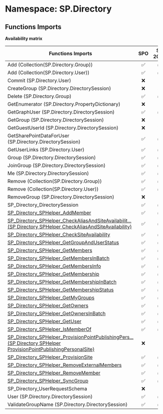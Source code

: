 # Namespace: SP.Directory

## Functions Imports

**Availability matrix**

Functions Imports | SPO | SP 2019 | SP 2016 | SP 2013
----------|:---:|:-------:|:-------:|:-------
Add (Collection(SP.Directory.Group)) | ✅ | ✅ | ✅ | ❌
Add (Collection(SP.Directory.User)) | ✅ | ✅ | ✅ | ❌
Commit (SP.Directory.User) | ❌ | ❌ | ✅ | ❌
CreateGroup (SP.Directory.DirectorySession) | ❌ | ❌ | ✅ | ❌
Delete (SP.Directory.Group) | ✅ | ✅ | ❌ | ❌
GetEnumerator (SP.Directory.PropertyDictionary) | ❌ | ❌ | ✅ | ❌
GetGraphUser (SP.Directory.DirectorySession) | ✅ | ✅ | ✅ | ❌
GetGroup (SP.Directory.DirectorySession) | ❌ | ❌ | ✅ | ❌
GetGuestUserId (SP.Directory.DirectorySession) | ❌ | ❌ | ✅ | ❌
GetSharePointDataForUser (SP.Directory.DirectorySession) | ✅ | ✅ | ✅ | ❌
GetUserLinks (SP.Directory.User) | ✅ | ✅ | ❌ | ❌
Group (SP.Directory.DirectorySession) | ✅ | ✅ | ✅ | ❌
JoinGroup (SP.Directory.DirectorySession) | ✅ | ✅ | ❌ | ❌
Me (SP.Directory.DirectorySession) | ✅ | ✅ | ❌ | ❌
Remove (Collection(SP.Directory.Group)) | ✅ | ✅ | ✅ | ❌
Remove (Collection(SP.Directory.User)) | ✅ | ✅ | ✅ | ❌
RemoveGroup (SP.Directory.DirectorySession) | ❌ | ❌ | ✅ | ❌
SP_Directory_DirectorySession | ✅ | ✅ | ✅ | ❌
[SP_Directory_SPHelper_AddMember](./Functions/SP_Directory_SPHelper_AddMember.md) | ✅ | ✅ | ✅ | ❌
[<span title="SP_Directory_SPHelper_CheckAliasAndSiteAvailability">SP_Directory_SPHelper_CheckAliasAndSiteAvailabilit...</span> (SP Directory SPHelper CheckAliasAndSiteAvailability)](./Functions/SP_Directory_SPHelper_CheckAliasAndSiteAvailability.md) | ✅ | ✅ | ✅ | ❌
[SP_Directory_SPHelper_CheckSiteAvailability](./Functions/SP_Directory_SPHelper_CheckSiteAvailability.md) | ✅ | ✅ | ✅ | ❌
[SP_Directory_SPHelper_GetGroupAndUserStatus](./Functions/SP_Directory_SPHelper_GetGroupAndUserStatus.md) | ✅ | ✅ | ✅ | ❌
[SP_Directory_SPHelper_GetMembers](./Functions/SP_Directory_SPHelper_GetMembers.md) | ✅ | ✅ | ✅ | ❌
[SP_Directory_SPHelper_GetMembersInBatch](./Functions/SP_Directory_SPHelper_GetMembersInBatch.md) | ✅ | ✅ | ✅ | ❌
[SP_Directory_SPHelper_GetMembersInfo](./Functions/SP_Directory_SPHelper_GetMembersInfo.md) | ✅ | ✅ | ✅ | ❌
[SP_Directory_SPHelper_GetMembership](./Functions/SP_Directory_SPHelper_GetMembership.md) | ✅ | ✅ | ✅ | ❌
[SP_Directory_SPHelper_GetMembershipInBatch](./Functions/SP_Directory_SPHelper_GetMembershipInBatch.md) | ✅ | ✅ | ✅ | ❌
[SP_Directory_SPHelper_GetMembershipStatus](./Functions/SP_Directory_SPHelper_GetMembershipStatus.md) | ✅ | ✅ | ✅ | ❌
[SP_Directory_SPHelper_GetMyGroups](./Functions/SP_Directory_SPHelper_GetMyGroups.md) | ✅ | ✅ | ✅ | ❌
[SP_Directory_SPHelper_GetOwners](./Functions/SP_Directory_SPHelper_GetOwners.md) | ✅ | ✅ | ✅ | ❌
[SP_Directory_SPHelper_GetOwnersInBatch](./Functions/SP_Directory_SPHelper_GetOwnersInBatch.md) | ✅ | ✅ | ✅ | ❌
[SP_Directory_SPHelper_GetUser](./Functions/SP_Directory_SPHelper_GetUser.md) | ✅ | ✅ | ✅ | ❌
[SP_Directory_SPHelper_IsMemberOf](./Functions/SP_Directory_SPHelper_IsMemberOf.md) | ✅ | ✅ | ✅ | ❌
[<span title="SP_Directory_SPHelper_ProvisionPointPublishingPersonalSite">SP_Directory_SPHelper_ProvisionPointPublishingPers...</span> (SP Directory SPHelper ProvisionPointPublishingPersonalSite)](./Functions/SP_Directory_SPHelper_ProvisionPointPublishingPersonalSite.md) | ❌ | ❌ | ✅ | ❌
[SP_Directory_SPHelper_ProvisionSite](./Functions/SP_Directory_SPHelper_ProvisionSite.md) | ✅ | ✅ | ✅ | ❌
[SP_Directory_SPHelper_RemoveExternalMembers](./Functions/SP_Directory_SPHelper_RemoveExternalMembers.md) | ✅ | ✅ | ✅ | ❌
[SP_Directory_SPHelper_RemoveMember](./Functions/SP_Directory_SPHelper_RemoveMember.md) | ✅ | ✅ | ✅ | ❌
[SP_Directory_SPHelper_SyncGroup](./Functions/SP_Directory_SPHelper_SyncGroup.md) | ✅ | ✅ | ✅ | ❌
SP_Directory_UserRequestSchema | ❌ | ❌ | ✅ | ❌
User (SP.Directory.DirectorySession) | ✅ | ✅ | ❌ | ❌
ValidateGroupName (SP.Directory.DirectorySession) | ✅ | ✅ | ❌ | ❌